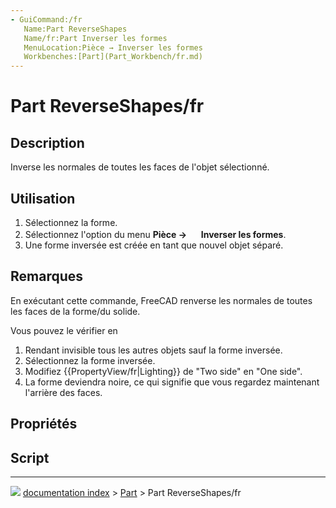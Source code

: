 ```yaml
---
- GuiCommand:/fr
   Name:Part ReverseShapes‏‎
   Name/fr:Part Inverser les formes
   MenuLocation:Pièce → Inverser les formes
   Workbenches:[Part](Part_Workbench/fr.md)
---
```


# Part ReverseShapes/fr

## Description

Inverse les normales de toutes les faces de l\'objet sélectionné.

## Utilisation

1.  Sélectionnez la forme.
2.  Sélectionnez l\'option du menu **Pièce → <img src="images/Part_ReverseShapes.svg" width=16px> Inverser les formes**.
3.  Une forme inversée est créée en tant que nouvel objet séparé.

## Remarques

En exécutant cette commande, FreeCAD renverse les normales de toutes les faces de la forme/du solide.

Vous pouvez le vérifier en

1.  Rendant invisible tous les autres objets sauf la forme inversée.
2.  Sélectionnez la forme inversée.
3.  Modifiez {{PropertyView/fr|Lighting}} de \"Two side\" en \"One side\".
4.  La forme deviendra noire, ce qui signifie que vous regardez maintenant l\'arrière des faces.

## Propriétés

## Script



---
![](images/Right_arrow.png) [documentation index](../README.md) > [Part](Part_Workbench.md) > Part ReverseShapes/fr
